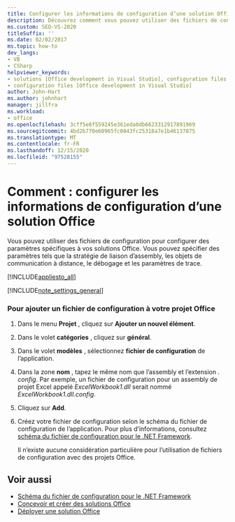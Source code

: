 ```yaml
---
title: Configurer les informations de configuration d’une solution Office
description: Découvrez comment vous pouvez utiliser des fichiers de configuration pour configurer des paramètres spécifiques à vos solutions Microsoft Office.
ms.custom: SEO-VS-2020
titleSuffix: ''
ms.date: 02/02/2017
ms.topic: how-to
dev_langs:
- VB
- CSharp
helpviewer_keywords:
- solutions [Office development in Visual Studio], configuration files
- configuration files [Office development in Visual Studio]
author: John-Hart
ms.author: johnhart
manager: jillfra
ms.workload:
- office
ms.openlocfilehash: 3cff5e6f559245e361eda0db6623312917891969
ms.sourcegitcommit: 4bd2b770e60965fc0843fc25318a7e1b46137875
ms.translationtype: MT
ms.contentlocale: fr-FR
ms.lasthandoff: 12/15/2020
ms.locfileid: "97528155"
---
```

# <a name="how-to-set-up-configuration-information-for-an-office-solution"></a>Comment : configurer les informations de configuration d’une solution Office
  Vous pouvez utiliser des fichiers de configuration pour configurer des paramètres spécifiques à vos solutions Office. Vous pouvez spécifier des paramètres tels que la stratégie de liaison d’assembly, les objets de communication à distance, le débogage et les paramètres de trace.

 [!INCLUDE[appliesto_all](../vsto/includes/appliesto-all-md.md)]

 [!INCLUDE[note_settings_general](../sharepoint/includes/note-settings-general-md.md)]

### <a name="to-add-a-configuration-file-to-your-office-project"></a>Pour ajouter un fichier de configuration à votre projet Office

1. Dans le menu **Projet** , cliquez sur **Ajouter un nouvel élément**.

2. Dans le volet **catégories** , cliquez sur **général**.

3. Dans le volet **modèles** , sélectionnez **fichier de configuration** de l’application.

4. Dans la zone **nom** , tapez le même nom que l’assembly et l’extension *. config*. Par exemple, un fichier de configuration pour un assembly de projet Excel appelé *ExcelWorkbook1.dll* serait nommé *ExcelWorkbook1.dll.config*.

5. Cliquez sur **Add**.

6. Créez votre fichier de configuration selon le schéma du fichier de configuration de l’application. Pour plus d’informations, consultez [schéma du fichier de configuration pour le .NET Framework](/dotnet/framework/configure-apps/file-schema/index).

   Il n’existe aucune considération particulière pour l’utilisation de fichiers de configuration avec des projets Office.

## <a name="see-also"></a>Voir aussi
- [Schéma du fichier de configuration pour le .NET Framework](/dotnet/framework/configure-apps/file-schema/index)
- [Concevoir et créer des solutions Office](../vsto/designing-and-creating-office-solutions.md)
- [Déployer une solution Office](../vsto/deploying-an-office-solution.md)
